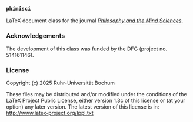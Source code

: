 ### `phimisci`

LaTeX document class for the journal [*Philosophy and the Mind Sciences*](https://philosophymindscience.org/).

### Acknowledgements
The development of this class was funded by the DFG (project no. 514161146).

### License
Copyright (c) 2025 Ruhr-Universität Bochum

These files may be distributed and/or modified under the conditions of the LaTeX 
Project Public License, either version 1.3c of this license or (at your option) 
any later version. The latest version of this license is in: http://www.latex-project.org/lppl.txt
